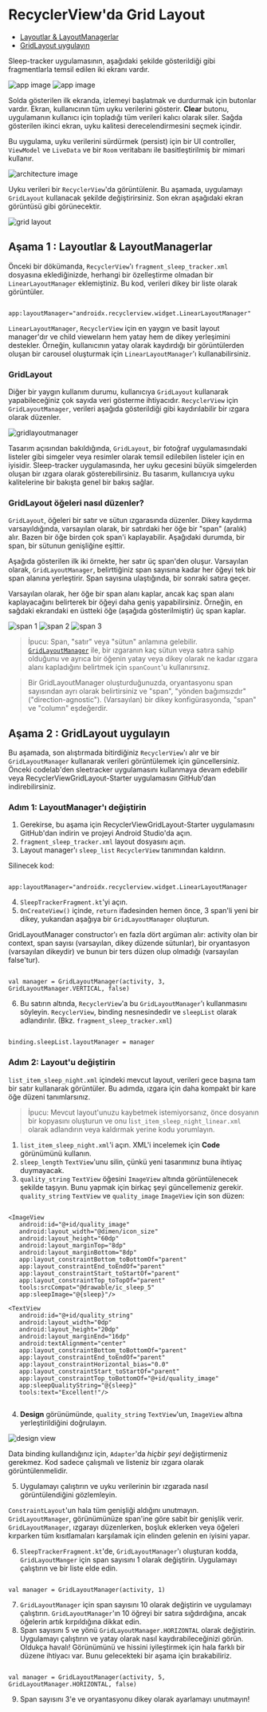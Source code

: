 # <a name="1"></a>RecyclerView'da Grid Layout

- [Layoutlar & LayoutManagerlar](#a)
- [GridLayout uygulayın](#b)

Sleep-tracker uygulamasının, aşağıdaki şekilde gösterildiği gibi fragmentlarla temsil edilen iki ekranı vardır.

![app image](https://developer.android.com/codelabs/kotlin-android-training-grid-layout/img/76d78f63f88c3c86.png)
![app image](https://developer.android.com/codelabs/kotlin-android-training-grid-layout/img/43590f0a4c00e138.png)

Solda gösterilen ilk ekranda, izlemeyi başlatmak ve durdurmak için butonlar vardır. Ekran, kullanıcının tüm uyku verilerini gösterir. **Clear** butonu, uygulamanın kullanıcı için topladığı tüm verileri kalıcı olarak siler. Sağda gösterilen ikinci ekran, uyku kalitesi derecelendirmesini seçmek içindir.

Bu uygulama, uyku verilerini sürdürmek (persist) için bir UI controller, `ViewModel` ve `LiveData` ve bir `Room` veritabanı ile basitleştirilmiş bir mimari kullanır.

![architecture image](https://developer.android.com/codelabs/kotlin-android-training-grid-layout/img/49f975f1e5fe689.png)

Uyku verileri bir `RecyclerView`'da görüntülenir. Bu aşamada, uygulamayı `GridLayout` kullanacak şekilde değiştirirsiniz. Son ekran aşağıdaki ekran görüntüsü gibi görünecektir.

![grid layout](https://developer.android.com/codelabs/kotlin-android-training-grid-layout/img/b0abde98c5f99bf6.png)

## <a name="a"></a>Aşama 1 : Layoutlar & LayoutManagerlar

Önceki bir dökümanda, `RecyclerView`'ı `fragment_sleep_tracker.xml` dosyasına eklediğinizde, herhangi bir özelleştirme olmadan bir `LinearLayoutManager` eklemiştiniz. Bu kod, verileri dikey bir liste olarak görüntüler.

```

app:layoutManager="androidx.recyclerview.widget.LinearLayoutManager"

```

`LinearLayoutManager`, `RecyclerView` için en yaygın ve basit layout manager'dır ve child vieweların hem yatay hem de dikey yerleşimini destekler. Örneğin, kullanıcının yatay olarak kaydırdığı bir görüntülerden oluşan bir carousel oluşturmak için `LinearLayoutManager`'ı kullanabilirsiniz.

### GridLayout

Diğer bir yaygın kullanım durumu, kullanıcıya `GridLayout` kullanarak yapabileceğiniz çok sayıda veri gösterme ihtiyacıdır. `RecyclerView` için `GridLayoutManager`, verileri aşağıda gösterildiği gibi kaydırılabilir bir ızgara olarak düzenler.

![gridlayoutmanager](https://developer.android.com/codelabs/kotlin-android-training-grid-layout/img/fcf0fc4b78f8650.png)

Tasarım açısından bakıldığında, `GridLayout`, bir fotoğraf uygulamasındaki listeler gibi simgeler veya resimler olarak temsil edilebilen listeler için en iyisidir. Sleep-tracker uygulamasında, her uyku gecesini büyük simgelerden oluşan bir ızgara olarak gösterebilirsiniz. Bu tasarım, kullanıcıya uyku kalitelerine bir bakışta genel bir bakış sağlar.

### GridLayout öğeleri nasıl düzenler?

`GridLayout`, öğeleri bir satır ve sütun ızgarasında düzenler. Dikey kaydırma varsayıldığında, varsayılan olarak, bir satırdaki her öğe bir "span" (aralık) alır. Bazen bir öğe birden çok span'i kaplayabilir. Aşağıdaki durumda, bir span, bir sütunun genişliğine eşittir.

Aşağıda gösterilen ilk iki örnekte, her satır üç span'den oluşur. Varsayılan olarak, `GridLayoutManager`, belirttiğiniz span sayısına kadar her öğeyi tek bir span alanına yerleştirir. Span sayısına ulaştığında, bir sonraki satıra geçer.

Varsayılan olarak, her öğe bir span alanı kaplar, ancak kaç span alanı kaplayacağını belirterek bir öğeyi daha geniş yapabilirsiniz. Örneğin, en sağdaki ekrandaki en üstteki öğe (aşağıda gösterilmiştir) üç span kaplar.

![span 1](https://developer.android.com/codelabs/kotlin-android-training-grid-layout/img/b2c54acbb0d952f.png)
![span 2](https://developer.android.com/codelabs/kotlin-android-training-grid-layout/img/f51951e6ce5d8737.png)
![span 3](https://developer.android.com/codelabs/kotlin-android-training-grid-layout/img/49d9a635f273fa04.png)

>İpucu: Span, "satır" veya "sütun" anlamına gelebilir. [`GridLayoutManager`](https://developer.android.com/reference/android/support/v7/widget/GridLayoutManager) ile, bir ızgaranın kaç sütun veya satıra sahip olduğunu ve ayrıca bir öğenin yatay veya dikey olarak ne kadar ızgara alanı kapladığını belirtmek için `spanCount`'u kullanırsınız.

>Bir GridLayoutManager oluşturduğunuzda, oryantasyonu span sayısından ayrı olarak belirtirsiniz ve "span", "yönden bağımsızdır" ("direction-agnostic"). (Varsayılan) bir dikey konfigürasyonda, "span" ve "column" eşdeğerdir.

## <a name="b"></a>Aşama 2 : GridLayout uygulayın

Bu aşamada, son alıştırmada bitirdiğiniz `RecyclerView`'ı alır ve bir `GridLayoutManager` kullanarak verileri görüntülemek için güncellersiniz. Önceki codelab'den sleetracker uygulamasını kullanmaya devam edebilir veya RecyclerViewGridLayout-Starter uygulamasını GitHub'dan indirebilirsiniz. <!--github link-->

### Adım 1: LayoutManager'ı değiştirin

1. Gerekirse, bu aşama için RecyclerViewGridLayout-Starter uygulamasını GitHub'dan indirin ve projeyi Android Studio'da açın. <!-- linkle-->
2. `fragment_sleep_tracker.xml` layout dosyasını açın.
3. Layout manager'ı `sleep_list` `RecyclerView` tanımından kaldırın.

Silinecek kod:

```

app:layoutManager="androidx.recyclerview.widget.LinearLayoutManager

```

4. `SleepTrackerFragment.kt`'yi açın.
5. `OnCreateView()` içinde, `return` ifadesinden hemen önce, 3 span'li yeni bir dikey, yukarıdan aşağıya bir `GridLayoutManager` oluşturun.

GridLayoutManager constructor'ı en fazla dört argüman alır: activity olan bir context, span sayısı (varsayılan, dikey düzende sütunlar), bir oryantasyon (varsayılan dikeydir) ve bunun bir ters düzen olup olmadığı (varsayılan false'tur).

```

val manager = GridLayoutManager(activity, 3, GridLayoutManager.VERTICAL, false)

```

6. Bu satırın altında, `RecyclerView`'a bu `GridLayoutManager`'ı kullanmasını söyleyin. `RecyclerView`, binding nesnesindedir ve `sleepList` olarak adlandırılır. (Bkz. `fragment_sleep_tracker.xml`)

```

binding.sleepList.layoutManager = manager

```

### Adım 2: Layout'u değiştirin

`list_item_sleep_night.xml` içindeki mevcut layout, verileri gece başına tam bir satır kullanarak görüntüler. Bu adımda, ızgara için daha kompakt bir kare öğe düzeni tanımlarsınız.

>İpucu: Mevcut layout'unuzu kaybetmek istemiyorsanız, önce dosyanın bir kopyasını oluşturun ve onu l`ist_item_sleep_night_linear.xml` olarak adlandırın veya kaldırmak yerine kodu yorumlayın.

1. `list_item_sleep_night.xml`'i açın. XML'i incelemek için **Code** görünümünü kullanın.
2. `sleep_length` `TextView`'unu silin, çünkü yeni tasarımınız buna ihtiyaç duymayacak.
3. `quality_string` `TextView` öğesini `ImageView` altında görüntülenecek şekilde taşıyın. Bunu yapmak için birkaç şeyi güncellemeniz gerekir. `quality_string` `TextView` ve `quality_image` `ImageView` için son düzen:

```

<ImageView
   android:id="@+id/quality_image"
   android:layout_width="@dimen/icon_size"
   android:layout_height="60dp"
   android:layout_marginTop="8dp"
   android:layout_marginBottom="8dp"
   app:layout_constraintBottom_toBottomOf="parent"
   app:layout_constraintEnd_toEndOf="parent"
   app:layout_constraintStart_toStartOf="parent"
   app:layout_constraintTop_toTopOf="parent"
   tools:srcCompat="@drawable/ic_sleep_5"
   app:sleepImage="@{sleep}"/>

<TextView
   android:id="@+id/quality_string"
   android:layout_width="0dp"
   android:layout_height="20dp"
   android:layout_marginEnd="16dp"
   android:textAlignment="center"
   app:layout_constraintBottom_toBottomOf="parent"
   app:layout_constraintEnd_toEndOf="parent"
   app:layout_constraintHorizontal_bias="0.0"
   app:layout_constraintStart_toStartOf="parent"
   app:layout_constraintTop_toBottomOf="@+id/quality_image"
   app:sleepQualityString="@{sleep}"
   tools:text="Excellent!"/>
   
```

4. **Design** görünümünde, `quality_string` `TextView`'un, `ImageView` altına yerleştirildiğini doğrulayın.

![design view](https://developer.android.com/codelabs/kotlin-android-training-grid-layout/img/969906bdadeaa2dd.png)

Data binding kullandığınız için, `Adapter`'da _hiçbir şeyi_ değiştirmeniz gerekmez. Kod sadece çalışmalı ve listeniz bir ızgara olarak görüntülenmelidir.

5. Uygulamayı çalıştırın ve uyku verilerinin bir ızgarada nasıl görüntülendiğini gözlemleyin.

`ConstraintLayout`'un hala tüm genişliği aldığını unutmayın. `GridLayoutManager`, görünümünüze span'ine göre sabit bir genişlik verir. `GridLayoutManager`, ızgarayı düzenlerken, boşluk eklerken veya öğeleri kırparken tüm kısıtlamaları karşılamak için elinden gelenin en iyisini yapar.

6. `SleepTrackerFragment.kt`'de, `GridLayoutManager`'ı oluşturan kodda, `GridLayoutManger` için span sayısını 1 olarak değiştirin. Uygulamayı çalıştırın ve bir liste elde edin.

```

val manager = GridLayoutManager(activity, 1)

```

7. `GridLayoutManager` için span sayısını 10 olarak değiştirin ve uygulamayı çalıştırın. `GridLayoutManager`'ın 10 öğreyi bir satıra sığdırdığına, ancak öğelerin artık kırpıldığına dikkat edin.
8. Span sayısını 5 ve yönü `GridLayoutManager.HORIZONTAL` olarak değiştirin. Uygulamayı çalıştırın ve yatay olarak nasıl kaydırabileceğinizi görün. Oldukça havalı! Görünümünü ve hissini iyileştirmek için hala farklı bir düzene ihtiyacı var. Bunu gelecekteki bir aşama için bırakabiliriz.

```

val manager = GridLayoutManager(activity, 5, GridLayoutManager.HORIZONTAL, false)

```

9. Span sayısını 3'e ve oryantasyonu dikey olarak ayarlamayı unutmayın!

